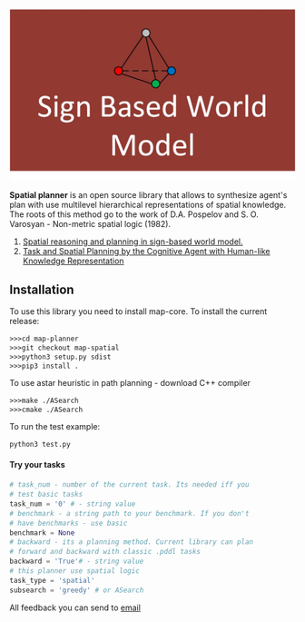 
![Sign World Model](SWMSPAT.jpg "Title")


**Spatial planner** is an open source library that allows to synthesize agent's plan 
with use multilevel hierarchical representations of spatial knowledge. The roots of 
this method go to the work of D.A. Pospelov and S. O. Varosyan - Non-metric spatial 
logic (1982).
1. [Spatial reasoning and planning in sign-based world model.](https://link.springer.com/chapter/10.1007/978-3-030-00617-4_1)
2. [Task and Spatial Planning by the Cognitive Agent with Human-like Knowledge Representation](https://www.springerprofessional.de/en/task-and-spatial-planning-by-the-cognitive-agent-with-human-like/16109284)

## Installation
To use this library you need to install map-core.
To install the current release:

```
>>>cd map-planner
>>>git checkout map-spatial
>>>python3 setup.py sdist
>>>pip3 install .
```

To use astar heuristic in path planning - download C++ compiler

```
>>>make ./ASearch
>>>cmake ./ASearch
```


To run the test example:

```
python3 test.py
```

#### Try your tasks

```python
# task_num - number of the current task. Its needed iff you 
# test basic tasks
task_num = '0' # - string value
# benchmark - a string path to your benchmark. If you don't
# have benchmarks - use basic
benchmark = None 
# backward - its a planning method. Current library can plan 
# forward and backward with classic .pddl tasks
backward = 'True'# - string value
# this planner use spatial logic
task_type = 'spatial'
subsearch = 'greedy' # or ASearch

```
All feedback you can send to [email](mailto:kiselev@isa.ru)